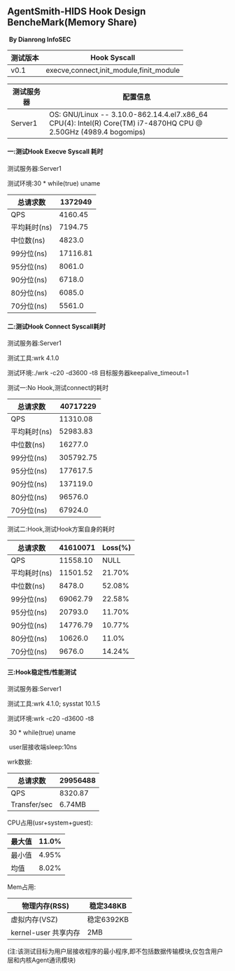 ## AgentSmith-HIDS Hook Design BencheMark(Memory Share)

​														        **By Dianrong InfoSEC**



| 测试版本 | Hook Syscall                            |
| -------- | --------------------------------------- |
| v0.1     | execve,connect,init_module,finit_module |



| 测试服务器 | 配置信息                                                     |
| ---------- | ------------------------------------------------------------ |
| Server1    | OS: GNU/Linux -- 3.10.0-862.14.4.el7.x86_64 <br/>CPU(4): Intel(R) Core(TM) i7-4870HQ CPU @ 2.50GHz (4989.4 bogomips) |



#### 一:测试Hook Execve Syscall 耗时

测试服务器:Server1

测试环境:30 * while(true) uname

| 总请求数     | 1372949  |
| ------------ | -------- |
| QPS          | 4160.45  |
| 平均耗时(ns) | 7194.75  |
| 中位数(ns)   | 4823.0   |
| 99分位(ns)   | 17116.81 |
| 95分位(ns)   | 8061.0   |
| 90分位(ns)   | 6718.0   |
| 80分位(ns)   | 6085.0   |
| 70分位(ns)   | 5561.0   |



#### 二:测试Hook Connect Syscall耗时

测试服务器:Server1

测试工具:wrk 4.1.0

测试环境:./wrk -c20 -d3600 -t8   目标服务器keepalive_timeout=1



测试一:No Hook,测试connect的耗时

| 总请求数     | 40717229  |
| ------------ | --------- |
| QPS          | 11310.08  |
| 平均耗时(ns) | 52983.83  |
| 中位数(ns)   | 16277.0   |
| 99分位(ns)   | 305792.75 |
| 95分位(ns)   | 177617.5  |
| 90分位(ns)   | 137119.0  |
| 80分位(ns)   | 96576.0   |
| 70分位(ns)   | 67924.0   |



测试二:Hook,测试Hook方案自身的耗时

| 总请求数     | 41610071 | Loss(%) |
| ------------ | -------- | ------- |
| QPS          | 11558.10 | NULL    |
| 平均耗时(ns) | 11501.52 | 21.70%  |
| 中位数(ns)   | 8478.0   | 52.08%  |
| 99分位(ns)   | 69062.79 | 22.58%  |
| 95分位(ns)   | 20793.0  | 11.70%  |
| 90分位(ns)   | 14776.79 | 10.77%  |
| 80分位(ns)   | 10626.0  | 11.0%   |
| 70分位(ns)   | 9676.0   | 14.24%  |



#### 三:Hook稳定性/性能测试

测试服务器:Server1

测试工具:wrk 4.1.0; sysstat 10.1.5

测试环境:wrk -c20 -d3600 -t8

​		30 * while(true) uname

​		user层接收端sleep:10ns



wrk数据:

| 总请求数     | 29956488 |
| ------------ | -------- |
| QPS          | 8320.87  |
| Transfer/sec | 6.74MB   |



CPU占用(usr+system+guest):

| 最大值 | 11.0% |
| ------ | ----- |
| 最小值 | 4.95% |
| 均值   | 8.02% |



Mem占用:

| 物理内存(RSS)        | 稳定348KB  |
| -------------------- | ---------- |
| 虚拟内存(VSZ)        | 稳定6392KB |
| kernel-user 共享内存 | 2MB        |

(注:该测试目标为用户层接收程序的最小程序,即不包括数据传输模块,仅包含用户层和内核Agent通讯模块)